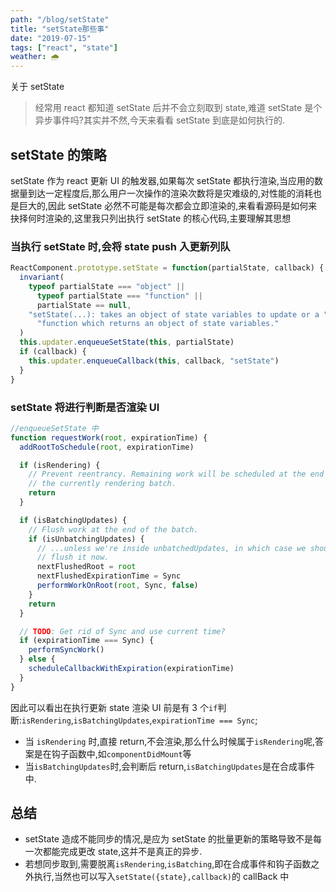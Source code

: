 ```yaml
---
path: "/blog/setState"
title: "setState那些事"
date: "2019-07-15"
tags: ["react", "state"]
weather: 🌧️
---
```


关于 setState

> 经常用 react 都知道 setState 后并不会立刻取到 state,难道 setState 是个异步事件吗?其实并不然,今天来看看 setState 到底是如何执行的.

## setState 的策略

setState 作为 react 更新 UI 的触发器,如果每次 setState 都执行渲染,当应用的数据量到达一定程度后,那么用户一次操作的渲染次数将是灾难级的,对性能的消耗也是巨大的,因此 setState 必然不可能是每次都会立即渲染的,来看看源码是如何来抉择何时渲染的,这里我只列出执行 setState 的核心代码,主要理解其思想

### 当执行 setState 时,会将 state push 入更新列队

```js
ReactComponent.prototype.setState = function(partialState, callback) {
  invariant(
    typeof partialState === "object" ||
      typeof partialState === "function" ||
      partialState == null,
    "setState(...): takes an object of state variables to update or a " +
      "function which returns an object of state variables."
  )
  this.updater.enqueueSetState(this, partialState)
  if (callback) {
    this.updater.enqueueCallback(this, callback, "setState")
  }
}
```

### setState 将进行判断是否渲染 UI

```js
//enqueueSetState 中
function requestWork(root, expirationTime) {
  addRootToSchedule(root, expirationTime)

  if (isRendering) {
    // Prevent reentrancy. Remaining work will be scheduled at the end of
    // the currently rendering batch.
    return
  }

  if (isBatchingUpdates) {
    // Flush work at the end of the batch.
    if (isUnbatchingUpdates) {
      // ...unless we're inside unbatchedUpdates, in which case we should
      // flush it now.
      nextFlushedRoot = root
      nextFlushedExpirationTime = Sync
      performWorkOnRoot(root, Sync, false)
    }
    return
  }

  // TODO: Get rid of Sync and use current time?
  if (expirationTime === Sync) {
    performSyncWork()
  } else {
    scheduleCallbackWithExpiration(expirationTime)
  }
}
```

因此可以看出在执行更新 state 渲染 UI 前是有 3 个`if`判断:`isRendering`,`isBatchingUpdates`,`expirationTime === Sync`;

- 当 `isRendering` 时,直接 return,不会渲染,那么什么时候属于`isRendering`呢,答案是在钩子函数中,如`componentDidMount`等
- 当`isBatchingUpdates`时,会判断后 return,`isBatchingUpdates`是在合成事件中.

## 总结

- setState 造成不能同步的情况,是应为 setState 的批量更新的策略导致不是每一次都能完成更改 state,这并不是真正的异步.
- 若想同步取到,需要脱离`isRendering`,`isBatching`,即在合成事件和钩子函数之外执行,当然也可以写入`setState({state},callback)`的 callBack 中
